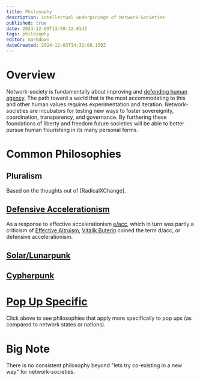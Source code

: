 ```yaml
---
title: Philosophy
description: intellectual underpinings of Network-Societies
published: true
date: 2024-12-09T13:59:32.014Z
tags: philosophy
editor: markdown
dateCreated: 2024-12-03T14:32:08.150Z
---
```


# Overview
Network-society is fundamentally about improving and [defending human agency](/Philosophy/DACC). The path toward a world that is the most accommodating to this and other human values requires experimentation and iteration. Network-societies are incubators for testing new ways to foster sovereignity, coordination, transparency, and governance. By furthering these foundations of liberty and freedom future societies will be able to better pursue human flourishing in its many personal forms.

# Common Philosophies

## Pluralism
Based on the thoughts out of [RadicalXChange].

## [Defensive Accelerationism](/Philosophy/DACC)
As a response to effective accelerationism [e/acc](/Philosophy/eacc), which in turn was partly a criticism of [Effective Altruism](/Philosophy/EA), [Vitalik Buterin](/People/Vitalik) coined the term d/acc, or defensive accelerationism.

## [Solar/Lunarpunk](/philosophy/solarpunk)

## [Cypherpunk](/philosophy/cypherpunk)

# [Pop Up Specific](https://wiki.sove.re/en/network-societies/pop-ups#philosophy)
Click above to see philosophies that apply more specifically to pop ups (as compared to network states or nations).



# Big Note
There is no consistent philosophy beyond "lets try co-existing in a new way" for network-societies.